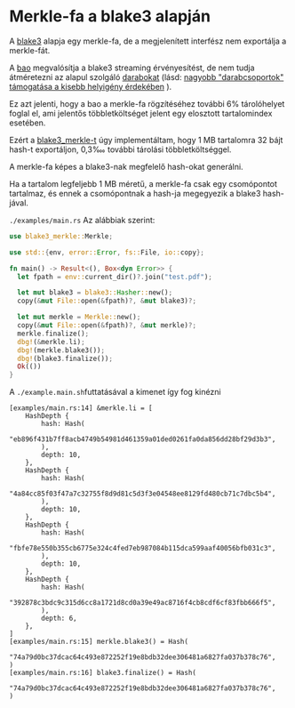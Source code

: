 # Merkle-fa a blake3 alapján

A [blake3](https://github.com/BLAKE3-team/BLAKE3) alapja egy merkle-fa, de a megjelenített interfész nem exportálja a merkle-fát.

A [bao](https://github.com/oconnor663/bao) megvalósítja a blake3 streaming érvényesítést, de nem tudja átméretezni az alapul szolgáló [darabokat](https://github.com/oconnor663/bao/issues/34) (lásd: [nagyobb "darabcsoportok" támogatása a kisebb helyigény érdekében](https://github.com/oconnor663/bao/issues/34) ).

Ez azt jelenti, hogy a bao a merkle-fa rögzítéséhez további 6% tárolóhelyet foglal el, ami jelentős többletköltséget jelent egy elosztott tartalomindex esetében.

Ezért a [blake3_merkle-t](https://github.com/rmw-lib/blake3_merkle) úgy implementáltam, hogy 1 MB tartalomra 32 bájt hash-t exportáljon, 0,3‱ további tárolási többletköltséggel.

A merkle-fa képes a blake3-nak megfelelő hash-okat generálni.

Ha a tartalom legfeljebb 1 MB méretű, a merkle-fa csak egy csomópontot tartalmaz, és ennek a csomópontnak a hash-ja megegyezik a blake3 hash-jával.

`./examples/main.rs` Az alábbiak szerint:

```rust
use blake3_merkle::Merkle;

use std::{env, error::Error, fs::File, io::copy};

fn main() -> Result<(), Box<dyn Error>> {
  let fpath = env::current_dir()?.join("test.pdf");

  let mut blake3 = blake3::Hasher::new();
  copy(&mut File::open(&fpath)?, &mut blake3)?;

  let mut merkle = Merkle::new();
  copy(&mut File::open(&fpath)?, &mut merkle)?;
  merkle.finalize();
  dbg!(&merkle.li);
  dbg!(merkle.blake3());
  dbg!(blake3.finalize());
  Ok(())
}
```

A `./example.main.sh`futtatásával a kimenet így fog kinézni

```
[examples/main.rs:14] &merkle.li = [
    HashDepth {
        hash: Hash(
            "eb896f431b7ff8acb4749b54981d461359a01ded0261fa0da856dd28bf29d3b3",
        ),
        depth: 10,
    },
    HashDepth {
        hash: Hash(
            "4a84cc85f03f47a7c32755f8d9d81c5d3f3e04548ee8129fd480cb71c7dbc5b4",
        ),
        depth: 10,
    },
    HashDepth {
        hash: Hash(
            "fbfe78e550b355cb6775e324c4fed7eb987084b115dca599aaf40056bfb031c3",
        ),
        depth: 10,
    },
    HashDepth {
        hash: Hash(
            "392878c3bdc9c315d6cc8a1721d8cd0a39e49ac8716f4cb8cdf6cf83fbb666f5",
        ),
        depth: 6,
    },
]
[examples/main.rs:15] merkle.blake3() = Hash(
    "74a79d0bc37dcac64c493e872252f19e8bdb32dee306481a6827fa037b378c76",
)
[examples/main.rs:16] blake3.finalize() = Hash(
    "74a79d0bc37dcac64c493e872252f19e8bdb32dee306481a6827fa037b378c76",
)
```